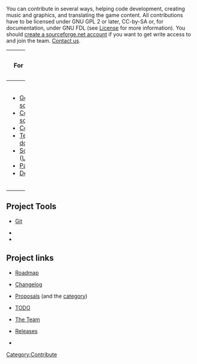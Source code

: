 You can contribute in several ways, helping code development, creating
music and graphics, and translating the game content. All contributions
have to be licensed under GNU GPL 2 or later, CC-by-SA or, for
documentation, under GNU FDL (see [License](License "wikilink") for more
information). You should [create a sourceforge.net
account](http://sourceforge.net/account/newuser_emailverify.php) if you
want to get write access to and join the team. [Contact
us](contact "wikilink").

<table style="width:10%;">
<colgroup>
<col style="width: 2%" />
<col style="width: 2%" />
<col style="width: 2%" />
<col style="width: 2%" />
</colgroup>
<thead>
<tr class="header">
<th><p>For developers</p></th>
<th><p>For modders</p></th>
<th><p>For artists</p></th>
<th><p>For everybody</p></th>
</tr>
</thead>
<tbody>
<tr class="odd">
<td><ul>
<li><a href="Getting_the_source" title="wikilink">Getting the
source</a></li>
<li><a href="Coding#Compiling_the_source" title="wikilink">Compiling the
source</a></li>
<li><a href="Coding" title="wikilink">Coding</a></li>
<li><a href="Technical_Documentation" title="wikilink">Technical
documentation</a></li>
<li><a href="Scripting" title="wikilink">Scripting</a> (<a
href="UFO-Scripts" title="wikilink">UFO-Scripts</a>)</li>
<li><a href="Packaging" title="wikilink">Packaging</a></li>
<li><a href="Debugging" title="wikilink">Debugging</a></li>
</ul></td>
<td><ul>
<li><a href="Mod" title="wikilink">Create a mod</a></li>
<li><a href="UFO-Scripts" title="wikilink">UFO Scripts</a></li>
</ul></td>
<td><p>New to the project? Find out <a
href="Where_to_start_as_an_artist" title="wikilink">Where to start as an
artist</a></p>
<hr />
<ul>
<li><a href="Mapping" title="wikilink">Mapping</a></li>
<li><a href="Modelling" title="wikilink">Modelling</a></li>
<li><a href="Artwork" title="wikilink">Artwork</a></li>
<li><a href="Music_and_sounds" title="wikilink">Music and
sounds</a></li>
</ul></td>
<td><ul>
<li><a href="Bugs" title="wikilink">Report bugs</a></li>
<li><a href="Translating" title="wikilink">Translating</a></li>
<li><a href="Manual" title="wikilink">Manual</a></li>
</ul></td>
</tr>
</tbody>
</table>

## Project Tools

- [Git](Git "wikilink")

-

-

## Project links

- [Roadmap](TODO/Roadmap "wikilink")

- [Changelog](Changelog "wikilink")

- [Proposals](Proposals "wikilink") (and the
  [category](:Category:Proposals "wikilink"))

- [TODO](TODO "wikilink")

- [The Team](:Category:UFO:AI_Team "wikilink")

- [Releases](Releases "wikilink")

-

[Category:Contribute](Category:Contribute "wikilink")